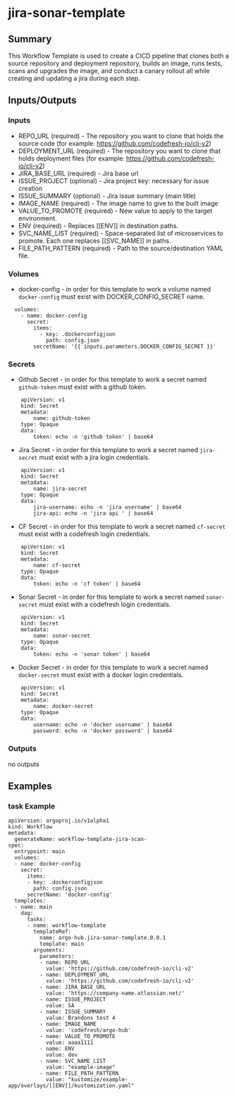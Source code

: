 # jira-sonar-template

## Summary
This Workflow Template is used to create a CICD pipeline that clones both a source repository and deployment repository, builds an image, runs tests, scans and upgrades the image, and conduct a canary rollout all while creating and updating a jira during each step. 

## Inputs/Outputs

### Inputs
* REPO_URL (required) - The repository you want to clone that holds the source code (for example: https://github.com/codefresh-io/cli-v2)
* DEPLOYMENT_URL (required) - The repository you want to clone that holds deployment files (for example: https://github.com/codefresh-io/cli-v2)
* JIRA_BASE_URL (required) - Jira base url
* ISSUE_PROJECT (optional) - Jira project key: necessary for issue creation
* ISSUE_SUMMARY (optional) - Jira issue summary (main title)
* IMAGE_NAME (required) - The image name to give to the built image
* VALUE_TO_PROMOTE (required) - New value to apply to the target environment.
* ENV (required) - Replaces [[ENV]] in destination paths.
* SVC_NAME_LIST (required) - Space-separated list of microservices to promote. Each one replaces [[SVC_NAME]] in paths.
* FILE_PATH_PATTERN (required) - Path to the source/destination YAML file.

### Volumes 
* docker-config - in order for this template to work a volume named `docker-config` must exist with DOCKER_CONFIG_SECRET name.
```
  volumes:
    - name: docker-config
      secret:
        items:
          - key: .dockerconfigjson
            path: config.json
        secretName: '{{ inputs.parameters.DOCKER_CONFIG_SECRET }}'
```

### Secrets
* Github Secret - in order for this template to work a secret named `github-token` must exist with a github token.
```
    apiVersion: v1
    kind: Secret
    metadata:
        name: github-token
    type: Opaque
    data:
        token: echo -n 'github token' | base64
```

* Jira Secret - in order for this template to work a secret named `jira-secret` must exist with a jira login credentials.
```
    apiVersion: v1
    kind: Secret
    metadata:
        name: jira-secret
    type: Opaque
    data:
        jira-username: echo -n 'jira username' | base64
        jira-api: echo -n 'jira api ' | base64
```

* CF Secret - in order for this template to work a secret named `cf-secret` must exist with a codefresh login credentials.
```
    apiVersion: v1
    kind: Secret
    metadata:
        name: cf-secret
    type: Opaque
    data:
        token: echo -n 'cf token' | base64
```

* Sonar Secret - in order for this template to work a secret named `sonar-secret` must exist with a codefresh login credentials.
```
    apiVersion: v1
    kind: Secret
    metadata:
        name: sonar-secret
    type: Opaque
    data:
        token: echo -n 'sonar token' | base64
```

* Docker Secret - in order for this template to work a secret named `docker-secret` must exist with a docker login credentials.
```
    apiVersion: v1
    kind: Secret
    metadata:
        name: docker-secret
    type: Opaque
    data:
        username: echo -n 'docker username' | base64
        password: echo -n 'docker password' | base64
```

### Outputs
no outputs

## Examples

### task Example
```
apiVersion: argoproj.io/v1alpha1
kind: Workflow
metadata:
  generateName: workflow-template-jira-scan-
spec:
  entrypoint: main
  volumes:
  - name: docker-config
    secret:
      items:
      - key: .dockerconfigjson
        path: config.json
      secretName: 'docker-config'
  templates:
  - name: main
    dag:
      tasks:
      - name: workflow-template
        templateRef:
          name: argo-hub.jira-sonar-template.0.0.1
          template: main
        arguments:
          parameters:
          - name: REPO_URL
            value: 'https://github.com/codefresh-io/cli-v2'
          - name: DEPLOYMENT_URL
            value: 'https://github.com/codefresh-io/cli-v2'
          - name: JIRA_BASE_URL
            value: 'https://company-name.atlassian.net/'
          - name: ISSUE_PROJECT
            value: SA
          - name: ISSUE_SUMMARY
            value: Brandons test 4
          - name: IMAGE_NAME
            value: 'codefresh/argo-hub'
          - name: VALUE_TO_PROMOTE
            value: aaaa1111
          - name: ENV
            value: dev
          - name: SVC_NAME_LIST
            value: "example-image"
          - name: FILE_PATH_PATTERN
            value: "kustomize/example-app/overlays/[[ENV]]/kustomization.yaml"
```
